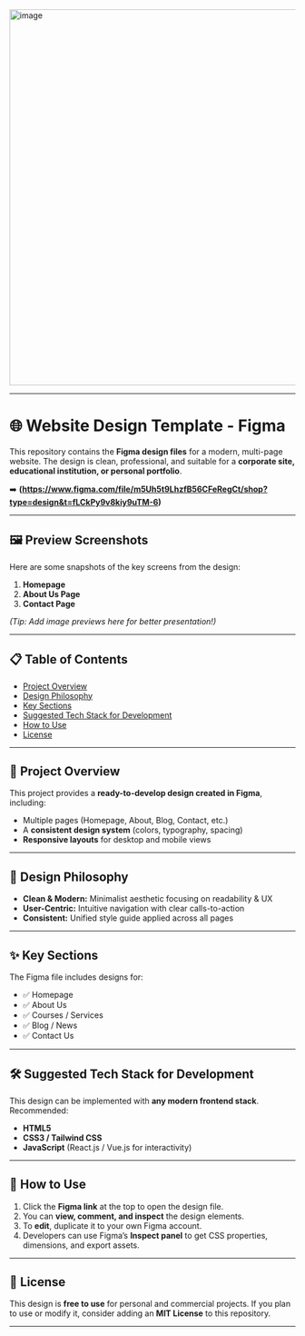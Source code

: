 <img width="1299" height="662" alt="image" src="https://github.com/user-attachments/assets/fe470b6d-1491-4bff-be0d-b4dbe1e27319" />

---

# 🌐 Website Design Template - Figma

This repository contains the **Figma design files** for a modern, multi-page website. The design is clean, professional, and suitable for a **corporate site, educational institution, or personal portfolio**.

➡️ **(https://www.figma.com/file/m5Uh5t9LhzfB56CFeRegCt/shop?type=design&t=fLCkPy9v8kiy9uTM-6)**

<!-- Replace the `#` with your actual public Figma share link -->  

---

## 🖼️ Preview Screenshots

Here are some snapshots of the key screens from the design:

1. **Homepage**
2. **About Us Page**
3. **Contact Page**

*(Tip: Add image previews here for better presentation!)*

---

## 📋 Table of Contents

* [Project Overview](#-project-overview)
* [Design Philosophy](#-design-philosophy)
* [Key Sections](#-key-sections)
* [Suggested Tech Stack for Development](#-suggested-tech-stack-for-development)
* [How to Use](#-how-to-use)
* [License](#-license)

---

## 🌟 Project Overview

This project provides a **ready-to-develop design created in Figma**, including:

* Multiple pages (Homepage, About, Blog, Contact, etc.)
* A **consistent design system** (colors, typography, spacing)
* **Responsive layouts** for desktop and mobile views

---

## 🎨 Design Philosophy

* **Clean & Modern:** Minimalist aesthetic focusing on readability & UX
* **User-Centric:** Intuitive navigation with clear calls-to-action
* **Consistent:** Unified style guide applied across all pages

---

## ✨ Key Sections

The Figma file includes designs for:

* ✅ Homepage
* ✅ About Us
* ✅ Courses / Services
* ✅ Blog / News
* ✅ Contact Us

---

## 🛠️ Suggested Tech Stack for Development

This design can be implemented with **any modern frontend stack**. Recommended:

* **HTML5**
* **CSS3 / Tailwind CSS**
* **JavaScript** (React.js / Vue.js for interactivity)

---

## 🚀 How to Use

1. Click the **Figma link** at the top to open the design file.
2. You can **view, comment, and inspect** the design elements.
3. To **edit**, duplicate it to your own Figma account.
4. Developers can use Figma’s **Inspect panel** to get CSS properties, dimensions, and export assets.

---

## 📄 License

This design is **free to use** for personal and commercial projects.
If you plan to use or modify it, consider adding an **MIT License** to this repository.

---

